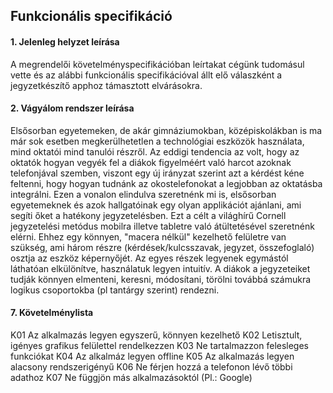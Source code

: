 Funkcionális specifikáció
-------------------------

#### 1. Jelenleg helyzet leírása
A megrendelői követelményspecifikációban leírtakat cégünk tudomásul vette és az alábbi funkcionális specifikációval állt elő válaszként a jegyzetkészítő apphoz támasztott elvárásokra.

#### 2. Vágyálom rendszer leírása
Elsősorban egyetemeken, de akár gimnáziumokban, középiskolákban is ma már sok esetben megkerülhetetlen a technológiai eszközök használata, mind oktatói mind tanulói részről. Az eddigi tendencia az volt, hogy az oktatók hogyan vegyék fel a diákok figyelméért való harcot azoknak telefonjával szemben, viszont egy új irányzat szerint azt a kérdést kéne feltenni, hogy hogyan tudnánk az okostelefonokat a legjobban az oktatásba integrálni. Ezen a vonalon elindulva szeretnénk mi is, elsősorban egyetemeknek és azok hallgatóinak egy olyan applikációt ajánlani, ami segíti őket a hatékony jegyzetelésben. Ezt a célt a világhírű Cornell jegyzetelési metódus mobilra illetve tabletre való átültetésével szeretnénk elérni. Ehhez egy könnyen, "macera nélkül" kezelhető felületre van szükség, ami három részre (kérdések/kulcsszavak, jegyzet, összefoglaló) osztja az eszköz képernyőjét. Az egyes részek legyenek egymástól láthatóan elkülönítve, használatuk legyen intuitív. A diákok a jegyzeteiket tudják könnyen elmenteni, keresni, módosítani, törölni továbbá számukra logikus csoportokba (pl tantárgy szerint) rendezni.

#### 7. Követelménylista
K01 Az alkalmazás legyen egyszerű, könnyen kezelhető
K02 Letisztult, igényes grafikus felülettel rendelkezzen
K03 Ne tartalmazzon felesleges funkciókat
K04 Az alkalmáz legyen offline
K05 Az alkalmazás legyen alacsony rendszerigényű
K06 Ne férjen hozzá a telefonon lévő többi adathoz
K07 Ne függjön más alkalmazásoktól (Pl.: Google)
